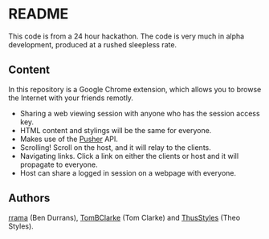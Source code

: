 # README #

This code is from a 24 hour hackathon. The code is very much in alpha development, produced at a rushed sleepless rate.

## Content ##

In this repository is a Google Chrome extension, which allows you to browse the Internet with your friends remotly.

* Sharing a web viewing session with anyone who has the session access key.
* HTML content and stylings will be the same for everyone.
* Makes use of the [Pusher](https://pusher.com/) API.
* Scrolling! Scroll on the host, and it will relay to the clients.
* Navigating links. Click a link on either the clients or host and it will propagate to everyone.
* Host can share a logged in session on a webpage with everyone.

## Authors ##

[rrama](https://github.com/rrama/) (Ben Durrans), [TomBClarke](https://github.com/TomBClarke/) (Tom Clarke) and [ThusStyles](https://github.com/ThusStyles/) (Theo Styles).
